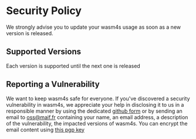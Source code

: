 # Security Policy

We strongly advise you to update your wasm4s usage as soon as a new version is released.

## Supported Versions

Each version is supported until the next one is released

## Reporting a Vulnerability

We want to keep wasm4s safe for everyone. If you've discovered a security vulnerability in wasm4s, we appreciate your help in disclosing it to us in a responsible manner by using the dedicated [github form](https://github.com/MAIF/wasm4s/security) or by sending an email to [oss@maif.fr](mailto:oss@maif.fr) containing your name, an email address, a description of the vulnerability, the impacted versions of wasm4s. You can encrypt the email content using [this pgp key](https://mathieuancelin.keybase.pub/pgp_key.asc)